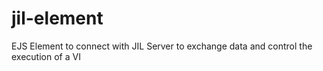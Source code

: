 jil-element
===========

EJS Element to connect with JIL Server to exchange data and control the execution of a VI 
